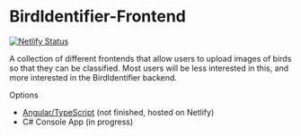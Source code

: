 # BirdIdentifier-Frontend
[![Netlify Status](https://api.netlify.com/api/v1/badges/f75654d6-3642-4f95-accc-b6c92de88de4/deploy-status)](https://app.netlify.com/sites/bird-identifier/deploys)

A collection of different frontends that allow users to upload images of birds so that they can be classified. Most users will be less interested in this, and more interested in the BirdIdentifier backend.

Options
* [Angular/TypeScript](https://bird-identifier.netlify.app/) (not finished, hosted on Netlify)
* C# Console App (in progress)

